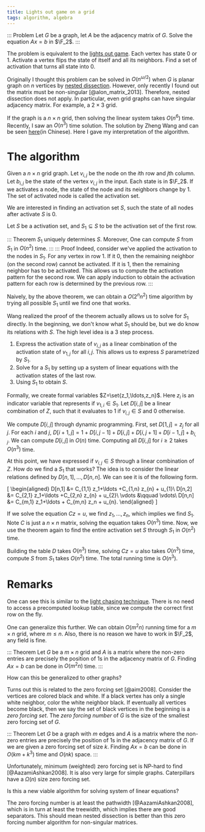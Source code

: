 ```yaml
---
title: Lights out game on a grid
tags: algorithm, algebra
---
```


::: Problem
  Let $G$ be a graph, let $A$ be the adjacency matrix of $G$. Solve the equation $Ax=b$ in $\F_2$.
:::

The problem is equivalent to the [lights out game](https://en.wikipedia.org/wiki/Lights_Out_%28game%29). Each vertex has state $0$ or $1$. Activate a vertex flips the state of itself and all its neighbors. Find a set of activation that turns all state into $0$.

Originally I thought this problem can be solved in $O(n^{\omega/2})$ when $G$ is planar graph on $n$ vertices by [nested dissection](https://en.wikipedia.org/wiki/Nested_dissection). However, only recently I found out the matrix must be non-singular [@alon_matrix_2013]. Therefore, nested dissection does not apply. In particular, even grid graphs can have singular adjacency matrix. For example, a $2\times 3$ grid. 

If the graph is a $n\times n$ grid, then solving the linear system takes $O(n^6)$ time. Recently, I saw an $O(n^3)$ time solution. The solution by Zheng Wang and can be seen [here](https://zhuanlan.zhihu.com/p/53646257)(in Chinese). Here I gave my interpretation of the algorithm. 

# The algorithm

Given a $n\times n$ grid graph. Let $v_{i,j}$ be the node on the $i$th row and $j$th column. Let $b_{i,j}$ be the state of the vertex $v_{i,j}$ in the input. Each state is in $\F_2$. If we activates a node, the state of the node and its neighbors change by $1$. The set of activated node is called the activation set. 

We are interested in finding an activation set $S$, such the state of all nodes after activate $S$ is $0$.

Let $S$ be a activation set, and $S_1\subseteq S$ to be the activation set of the first row. 

::: Theorem
  $S_1$ uniquely determines $S$. Moreover, One can compute $S$ from $S_1$ in $O(n^2)$ time.
:::
::: Proof
  Indeed, consider we've applied the activation to the nodes in $S_1$. For any vertex in row $1$. If it $0$, then the remaining neighbor (on the second row) cannot be activated. If it is $1$, then the remaining neighbor has to be activated. This allows us to compute the activation pattern for the second row. We can apply induction to obtain the activation pattern for each row is determined by the previous row.
:::

Naively, by the above theorem, we can obtain a $O(2^n n^2)$ time algorithm by trying all possible $S_1$ until we find one that works. 

Wang realized the proof of the theorem actually allows us to solve for $S_1$ directly. In the beginning, we don't know what $S_1$ should be, but we do know its relations with $S$. The high level idea is a $3$ step process.

 1. Express the activation state of $v_{i,j}$ as a linear combination of the activation state of $v_{1,j}$ for all $i,j$. This allows us to express $S$ parametrized by $S_1$. 
 2. Solve for a $S_1$ by setting up a system of linear equations with the activation states of the last row. 
 3. Using $S_1$ to obtain $S$.

Formally, we create formal variables $Z=\set{z_1,\ldots,z_n}$. Here $z_i$ is an indicator variable that represents if $v_{1,i}\in S_1$. Let $D[i,j]$ be a linear combination of $Z$, such that it evaluates to $1$ if $v_{i,j}\in S$ and $0$ otherwise.

We compute $D[i,j]$ through dynamic programming. First, set $D[1,j] = z_j$ for all $j$. For each $i$ and $j$, $D[i+1,j] = 1 + D[i,j-1]+D[i,j]+D[i,j+1]+D[i-1,j]+b_{i,j}$. We can compute $D[i,j]$ in $O(n)$ time. Computing all $D[i,j]$ for $i\geq 2$ takes $O(n^3)$ time.

At this point, we have expressed if $v_{i,j}\in S$ through a linear combination of $Z$. How do we find a $S_1$ that works? The idea is to consider the linear relations defined by $D[n,1], \ldots, D[n,n]$. We can see it is of the following form.

\[
\begin{aligned}
D[n,1] &= C_{1,1} z_1+\ldots +C_{1,n} z_{n} + u_{1}\\
D[n,2] &= C_{2,1} z_1+\ldots +C_{2,n} z_{n} + u_{2}\\
 \vdots &\qquad  \vdots\\
D[n,n] &= C_{m,1} z_1+\ldots + C_{m,n} z_n + u_{n}.
\end{aligned}
\]

If we solve the equation $Cz=u$, we find $z_1,\ldots,z_n$, which implies we find $S_1$. Note $C$ is just a $n\times n$ matrix, solving the equation takes $O(n^3)$ time. Now, we use the theorem again to find the entire activation set $S$ through $S_1$ in $O(n^2)$ time. 

Building the table $D$ takes $O(n^3)$ time, solving $Cz=u$ also takes $O(n^3)$ time, compute $S$ from $S_1$ takes $O(n^2)$ time. The total running time is $O(n^3)$. 

# Remarks

One can see this is similar to the [light chasing technique](https://en.wikipedia.org/wiki/Lights_Out_%28game%29#Light_chasing). There is no need to access a precomputed lookup table, since we compute the correct first row on the fly.

One can generalize this further. We can obtain $O(m^2n)$ running time for a $m\times n$ grid, where $m\leq n$.
Also, there is no reason we have to work in $\F_2$, any field is fine. 

::: Theorem
  Let $G$ be a $m\times n$ grid and $A$ is a matrix where the non-zero entries are precisely the position of $1$s in the adjacency matrix of $G$. Finding $Ax=b$ can be done in $O(m^2n)$ time. 
:::

How can this be generalized to other graphs? 

Turns out this is related to the zero forcing set [@aim2008]. Consider the vertices are colored black and white. If a black vertex has only a single white neighbor, color the white neighbor black. If eventually all vertices become black, then we say the set of black vertices in the beginning is a *zero forcing set*. The *zero forcing number* of $G$ is the size of the smallest zero forcing set of $G$. 

::: Theorem
  Let $G$ be a graph with $m$ edges and $A$ is a matrix where the non-zero entries are precisely the position of $1$s in the adjacency matrix of $G$. If we are given a zero forcing set of size $k$. Finding $Ax=b$ can be done in $O(km+k^3)$ time and $O(nk)$ space.
:::

Unfortunately, minimum (weighted) zero forcing set is NP-hard to find [@AazamiAshkan2008]. It is also very large for simple graphs. Caterpillars have a $\Omega(n)$ size zero forcing set.

Is this a new viable algorithm for solving system of linear equations? 

The zero forcing number is at least the pathwidth [@AazamiAshkan2008], which is in turn at least the treewidth, which implies there are good separators. This should mean nested dissection is better than this zero forcing number algorithm for non-singular matrices.

